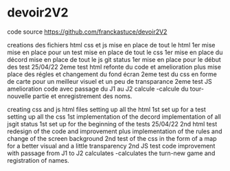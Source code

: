 # devoir2V2

code source https://github.com/franckastuce/devoir2V2

creations des fichiers html css et js
mise en place de tout le html
    1er mise mise en place pour un test
mise en place de tout le css
    1er mise en place du décord
mise en place de tout le js git status
    1er mise en place pour le début des test
    25/04/22
2eme test html refonte du code et amelioration plus mise place des régles et changement du fond écran
2eme test du css en forme de carte pour un meilleur visuel et un peu de transparance
2eme test JS amelioration code avec passage du J1 au J2 calcule -calcule du tour-nouvelle partie et enregistrement des noms.



creating css and js html files
setting up all the html
    1st set up for a test
setting up all the css
    1st implementation of the decord
implementation of all jsgit status
    1st set up for the beginning of the tests
    25/04/22
2nd html test redesign of the code and improvement plus implementation of the rules and change of the screen background
2nd test of the css in the form of a map for a better visual and a little transparency
2nd JS test code improvement with passage from J1 to J2 calculates -calculates the turn-new game and registration of names.
